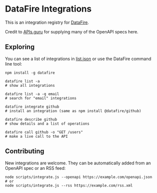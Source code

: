 # DataFire Integrations

This is an integration registry for [DataFire](https://github.com/DataFire/DataFire).

Credit to [APIs.guru](http://apis.guru) for supplying many of the OpenAPI specs here.

## Exploring
You can see a list of integrations in [list.json](./list.json) or use the DataFire command line tool:
```
npm install -g datafire

datafire list -a
# show all integrations

datafire list -a -q email
# search for "email" integrations

datafire integrate github
# install an integration (same as npm install @datafire/github)

datafire describe github
# show details and a list of operations

datafire call github -o "GET /users"
# make a live call to the API
```

## Contributing
New integrations are welcome. They can be automatically added from an OpenAPI spec
or an RSS feed:

```
node scripts/integrate.js --openapi https://example.com/openapi.json
# or
node scripts/integrate.js --rss https://example.com/rss.xml
```
